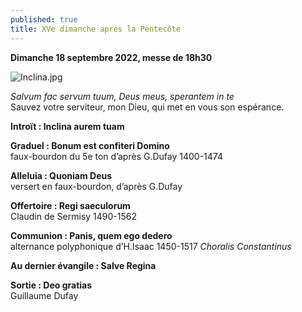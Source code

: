 ```yaml
---
published: true
title: XVe dimanche après la Pentecôte
---
```

**Dimanche 18 septembre 2022, messe de 18h30**

![Inclina.jpg]({{site.baseurl}}/images/Inclina.jpg)

*Salvum fac servum tuum, Deus meus, sperantem in te*  
Sauvez votre serviteur, mon Dieu, qui met en vous son espérance.

**Introït : Inclina aurem tuam**

**Graduel : Bonum est confiteri Domino**  
faux-bourdon du 5e ton d’après G.Dufay 1400-1474

**Alleluia : Quoniam Deus**  
versert en faux-bourdon, d’après G.Dufay

**Offertoire : Regi saeculorum**  
Claudin de Sermisy 1490-1562

**Communion : Panis, quem ego dedero**  
alternance polyphonique d’H.Isaac 1450-1517 *Choralis Constantinus*

**Au dernier évangile : Salve Regina**

**Sortie : Deo gratias**  
Guillaume Dufay
